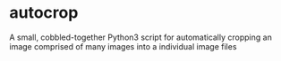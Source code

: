 # autocrop
A small, cobbled-together Python3 script for automatically cropping an image comprised of many images into a individual image files
